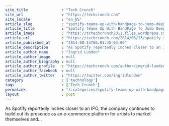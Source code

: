 ```yaml
---
site_title               : "Tech Crunch"
site_url                 : "https://techcrunch.com"
site_locale              : "en_US"
article_slug             : "spotify-teams-up-with-bandpage-to-jump-deeper-into-artist-merchandising"
article_title            : "Spotify Teams Up With BandPage To Jump Deeper Into Artist Merchandising"
article_image            : "https://tctechcrunch2011.files.wordpress.com/2014/08/6094148333_ae267f4499_b.jpg?w=764&h=400&crop=1"
article_url              : "https://techcrunch.com/2014/08/13/spotify-teams-up-with-bandpage-to-jump-deeper-into-artist-merchandising/"
article_published_at     : "2014-08-13T06:01:35-03:00"
article_description      : "As Spotify reportedly inches closer to an IPO, the company continues to build out its presence as an e-commerce platform for artists to market themselves and..."
article_author_name      : "Ingrid Lunden"
article_author_image     : null
article_author_biography : null
article_author_profile   : "https://techcrunch.com/author/ingrid-lunden/"
article_author_facebook  : null
article_author_twitter   : "https://twitter.com/ingridlunden"
category                 : ['technology']
tags                     : ['Tech Crunch']
permalink                : "/:categories/spotify-teams-up-with-bandpage-to-jump-deeper-into-artist-merchandising/"
layout                   : post
---
```


As Spotify reportedly inches closer to an IPO, the company continues to build out its presence as an e-commerce platform for artists to market themselves and...
